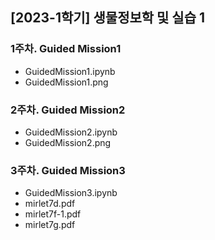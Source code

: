 ## [2023-1학기] 생물정보학 및 실습 1

### 1주차. Guided Mission1
  - GuidedMission1.ipynb
  - GuidedMission1.png

### 2주차. Guided Mission2
  - GuidedMission2.ipynb
  - GuidedMission2.png

### 3주차. Guided Mission3
  - GuidedMission3.ipynb
  - mirlet7d.pdf
  - mirlet7f-1.pdf
  - mirlet7g.pdf
